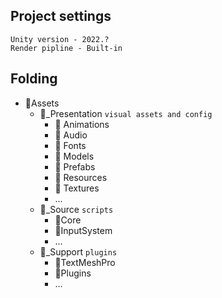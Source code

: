 ## Project settings
```
Unity version - 2022.?
Render pipline - Built-in
```

## Folding
- :open_file_folder:Assets
  - :open_file_folder:_Presentation   `visual assets and config`
    - :open_file_folder: Animations
    - :open_file_folder: Audio
    - :open_file_folder: Fonts
    - :open_file_folder: Models
    - :open_file_folder: Prefabs
    - :open_file_folder: Resources
    - :open_file_folder: Textures
    - ...
  - :open_file_folder:_Source  `scripts`
    - :open_file_folder:Core
    - :open_file_folder:InputSystem
    - ...
  - :open_file_folder:_Support  `plugins`
    - :open_file_folder:TextMeshPro
    - :open_file_folder:Plugins
    - ...
